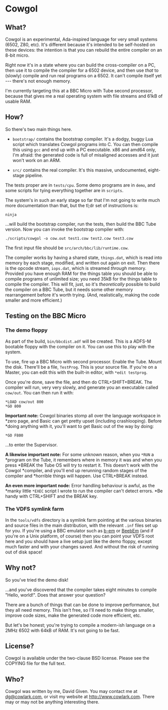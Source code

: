 Cowgol
======


What?
-----

Cowgol is an experimental, Ada-inspired language for very small systems
(6502, Z80, etc). It's different because it's intended to be self-hosted on
these devices: the intention is that you can rebuild the entire compiler on
an 8-bit micro.

Right now it's in a state where you can build the cross-compiler on a PC,
then use it to compile the compiler for a 6502 device, and then use *that*
to (slowly) compile and run real programs on a 6502. It can't compile itself
yet --- there's not enough memory.

I'm currently targeting this at a BBC Micro with Tube second processor,
because that gives me a real operating system with file streams and 61kB
of usable RAM.

How?
----

So there's two main things here.

- `bootstrap/` contains the bootstrap compiler. It's a dodgy, buggy Lua
  script which translates Cowgol programs into C. You can then compile this
  using `gcc` and end up with a PC executable. x86 and amd64 only, I'm
  afraid: the generated code is full of misaligned accesses and it just won't
  work on an ARM.

- `src/` contains the real compiler. It's this massive, undocumented, eight-
  stage pipeline.

The tests proper are in `tests/cpu`. Some demo programs are in `demo`, and
some scripts for tying everything together are in `scripts`.

The system's in such an early stage so far that I'm not going to write much
more documentation than that, but the tl;dr set of instructions is:

    ninja

...will build the bootstrap compiler, run the tests, then build the BBC Tube
version. Now you can invoke the bootstrap compiler with:

    ./scripts/cowgol -o cow.out test1.cow test2.cow test3.cow

The first input file should be `src/arch/bbc/lib/runtime.cow`.

The compiler works by having a shared state, `things.dat`, which is read into
memory by each stage, modified, and written out again on exit. Then there is
the opcode stream, `iops.dat`, which is streamed _through_ memory. Provided
you have enough RAM for the things table you should be able to compile
programs of unlimited size; you need 35kB for the things table to compile the
compiler. This will fit, just, so it's *theoretically* possible to build the
compiler on a BBC Tube, but it needs some other memory rearrangement before
it's worth trying. (And, realistically, making the code smaller and more
efficient.)


Testing on the BBC Micro
------------------------

### The demo floppy

As part of the build, `bin/bbcdist.adf` will be created. This is a ADFS-M
bootable floppy with the compiler on it. You can use this to play with the
system.

To use, fire up a BBC Micro with second processor. Enable the Tube. Mount the
disk. There'll be a file, `TestProg`. This is your source file. If you're on
a Master, you can edit this with the built-in editor, with `*edit testprog`.

Once you're done, save the file, and then do CTRL+SHIFT+BREAK. The compiler
will run, very very slowly, and generate you an executable called `cow/out`.
You can then run it with:

    *LOAD cow/out 800
    *GO 800

**Important note:** Cowgol binaries stomp all over the language workspace in
*zero page, and Basic can get pretty upset (including crashlooping). Before
*doing anything with it, you'll want to get Basic out of the way by doing:

    *GO F800

...to enter the Supervisor.

**A likewise important note:** For some unknown reason, when you `*RUN` a
*program on the Tube, it remembers where in memory it was and when you press
*BREAK the Tube OS will try to restart it. This doesn't work with the Cowgol
*compiler, and you'll end up rerunning random stages of the compiler and
*horrible things will happen. Use CTRL+BREAK instead.

**An even more important node:** Error handling behaviour is awful, as the
*manky little `*EXEC` script I wrote to run the compiler can't detect errors.
*Be handy with CTRL+SHIFT and the BREAK key.

### The VDFS symlink farm

In the `tools/vdfs` directory is a symlink farm pointing at the various
binaries and source files in the main distribution, with the relevant `.inf`
files set up for you. If you're using a BBC emulator such as
[b-em](https://github.com/stardot/b-em) or
[BeebEm](http://www.mkw.me.uk/beebem/) (and if you're on a Unix platform, of
course) then you can point your VDFS root here and you should have a live
setup just like the demo floppy, except much faster and with your changes
saved. And without the risk of running out of disk space!


Why not?
--------

So you've tried the demo disk!

...and you've discovered that the compiler takes eight minutes to compile
"Hello, world!". Does that answer your question?

There are a bunch of things that can be done to improve performance, but they
all need memory. This isn't free, so I'll need to make things smaller,
improve code sizes, make the generated code more efficient, etc.

But let's be honest; you're trying to compile a modern-ish language on a 2MHz
6502 with 64kB of RAM. It's not going to be fast.


License?
--------

Cowgol is available under the two-clause BSD license. Please see the COPYING
file for the full text.


Who?
----

Cowgol was written by me, David Given. You may contact me at dg@cowlark.com,
or visit my website at http://www.cowlark.com. There may or may not be
anything interesting there.
